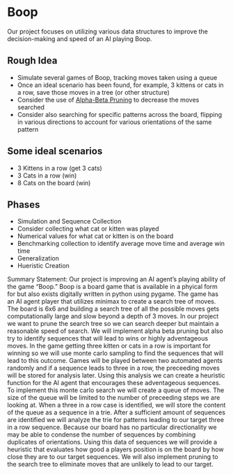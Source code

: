 # Boop
Our project focuses on utilizing various data structures to improve the decision-making and speed of an AI playing Boop.

## Rough Idea
- Simulate several games of Boop, tracking moves taken using a queue
- Once an ideal scenario has been found, for example, 3 kittens or cats in a row, save those moves in a tree (or other structure)
- Consider the use of [Alpha-Beta Pruning](https://en.wikipedia.org/wiki/Alpha%E2%80%93beta_pruning) to decrease the moves searched
- Consider also searching for specific patterns across the board, flipping in various directions to account for various orientations of the same pattern

## Some ideal scenarios
 - 3 Kittens in a row (get 3 cats)
 - 3 Cats in a row (win)
 - 8 Cats on the board (win)

## Phases
 - Simulation and Sequence Collection
  - Consider collecting what cat or kitten was played
  - Numerical values for what cat or kitten is on the board
  - Benchmarking collection to identify average move time and average win time
 - Generalization
 - Hueristic Creation

Summary Statement:
Our project is improving an AI agent’s playing ability of the game “Boop.” Boop is a board game that is available in a phyical form for but also exists digitally written in python using pygame. The game has an AI agent player that utilizes minimax to create a search tree of moves. The board is 6x6 and building a search tree of all the possible moves gets computationally large and slow beyond a depth of 3 moves. 
In our project we want to prune the search tree so we can search deeper but maintain a reasonable speed of search. We will implement alpha beta pruning but also try to identify sequences that will lead to wins or highly adventageous moves. In the game getting three kitten or cats in a row is important for winning so we will use monte carlo sampling to find the sequences that will lead to this outcome. Games will be played between two automated agents randomly and if a sequence leads to three in a row, the preceeding moves will be stored for analysis later. Using this analysis we can create a heuristic function for the AI agent that encourages these adventageous sequences.
To implement this monte carlo search we will create a queue of moves. The size of the queue will be limited to the number of preceeding steps we are looking at. When a three in a row case is identified, we will store the content of the queue as a sequence in a trie. After a sufficient amount of sequences are identified we will analyze the trie for patterns leading to our target three in a row sequence. Because our board has no particular directionality we may be able to condense the number of sequences by combining duplicates of orientations.
Using this data of sequences we will provide a heuristic that evaluates how good a players position is on the board by how close they are to our target sequences. We will also implement pruning to the search tree to eliminate moves that are unlikely to lead to our target.
